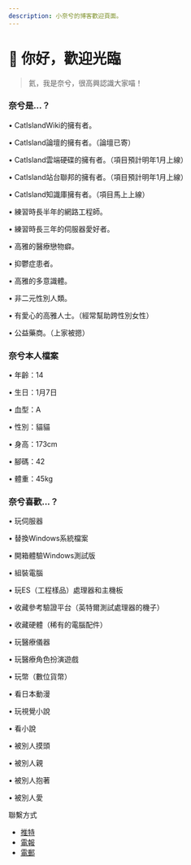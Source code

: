 ```yaml
---
description: 小奈兮的博客歡迎頁面。
---
```


# 👋 你好，歡迎光臨

> 氦，我是奈兮，很高興認識大家喵！

### 奈兮是...？

• CatIslandWiki的擁有者。

• CatIsland論壇的擁有者。（論壇已寄）&#x20;

• CatIsland雲端硬碟的擁有者。（項目預計明年1月上線）&#x20;

• CatIsland站台聯邦的擁有者。（項目預計明年1月上線）

• CatIsland知識庫擁有者。（項目馬上上線）&#x20;

• 練習時長半年的網路工程師。

• 練習時長三年的伺服器愛好者。

• 高雅的醫療戀物癖。&#x20;

• 抑鬱症患者。

• 高雅的多意識體。

• 非二元性別人類。&#x20;

• 有愛心的高雅人士。（經常幫助跨性別女性）

• 公益藥商。（上家被摁）

### 奈兮本人檔案

• 年齡：14&#x20;

• 生日：1月7日&#x20;

• 血型：A&#x20;

• 性別：貓貓&#x20;

• 身高：173cm&#x20;

• 腳碼：42&#x20;

• 體重：45kg

### 奈兮喜歡...？

• 玩伺服器&#x20;

• 替換Windows系統檔案&#x20;

• 開箱體驗Windows測試版&#x20;

• 組裝電腦&#x20;

• 玩ES（工程樣品）處理器和主機板&#x20;

• 收藏參考驗證平台（英特爾測試處理器的機子）&#x20;

• 收藏硬體（稀有的電腦配件）&#x20;

• 玩醫療儀器&#x20;

• 玩醫療角色扮演遊戲&#x20;

• 玩幣（數位貨幣）&#x20;

• 看日本動漫&#x20;

• 玩視覺小說&#x20;

• 看小說&#x20;

• 被別人摸頭&#x20;

• 被別人親&#x20;

• 被別人抱著&#x20;

• 被別人愛

聯繫方式

* [推特](https://twitter.com/NaiXi2233)
* [電報](https://t.me/NaiXi2233)
* [電郵](http://127.0.0.1:5000/u/4IzLP5EbnJNx3vkOYRB9zzoUI442)

